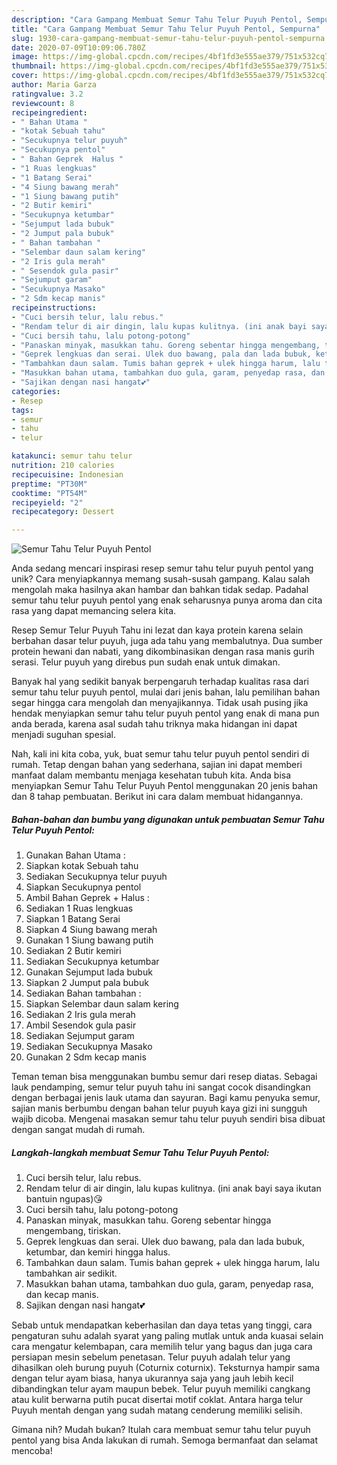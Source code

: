 ```yaml
---
description: "Cara Gampang Membuat Semur Tahu Telur Puyuh Pentol, Sempurna"
title: "Cara Gampang Membuat Semur Tahu Telur Puyuh Pentol, Sempurna"
slug: 1930-cara-gampang-membuat-semur-tahu-telur-puyuh-pentol-sempurna
date: 2020-07-09T10:09:06.780Z
image: https://img-global.cpcdn.com/recipes/4bf1fd3e555ae379/751x532cq70/semur-tahu-telur-puyuh-pentol-foto-resep-utama.jpg
thumbnail: https://img-global.cpcdn.com/recipes/4bf1fd3e555ae379/751x532cq70/semur-tahu-telur-puyuh-pentol-foto-resep-utama.jpg
cover: https://img-global.cpcdn.com/recipes/4bf1fd3e555ae379/751x532cq70/semur-tahu-telur-puyuh-pentol-foto-resep-utama.jpg
author: Maria Garza
ratingvalue: 3.2
reviewcount: 8
recipeingredient:
- " Bahan Utama "
- "kotak Sebuah tahu"
- "Secukupnya telur puyuh"
- "Secukupnya pentol"
- " Bahan Geprek  Halus "
- "1 Ruas lengkuas"
- "1 Batang Serai"
- "4 Siung bawang merah"
- "1 Siung bawang putih"
- "2 Butir kemiri"
- "Secukupnya ketumbar"
- "Sejumput lada bubuk"
- "2 Jumput pala bubuk"
- " Bahan tambahan "
- "Selembar daun salam kering"
- "2 Iris gula merah"
- " Sesendok gula pasir"
- "Sejumput garam"
- "Secukupnya Masako"
- "2 Sdm kecap manis"
recipeinstructions:
- "Cuci bersih telur, lalu rebus."
- "Rendam telur di air dingin, lalu kupas kulitnya. (ini anak bayi saya ikutan bantuin ngupas)😘"
- "Cuci bersih tahu, lalu potong-potong"
- "Panaskan minyak, masukkan tahu. Goreng sebentar hingga mengembang, tiriskan."
- "Geprek lengkuas dan serai. Ulek duo bawang, pala dan lada bubuk, ketumbar, dan kemiri hingga halus."
- "Tambahkan daun salam. Tumis bahan geprek + ulek hingga harum, lalu tambahkan air sedikit."
- "Masukkan bahan utama, tambahkan duo gula, garam, penyedap rasa, dan kecap manis."
- "Sajikan dengan nasi hangat💕"
categories:
- Resep
tags:
- semur
- tahu
- telur

katakunci: semur tahu telur 
nutrition: 210 calories
recipecuisine: Indonesian
preptime: "PT30M"
cooktime: "PT54M"
recipeyield: "2"
recipecategory: Dessert

---
```



![Semur Tahu Telur Puyuh Pentol](https://img-global.cpcdn.com/recipes/4bf1fd3e555ae379/751x532cq70/semur-tahu-telur-puyuh-pentol-foto-resep-utama.jpg)

Anda sedang mencari inspirasi resep semur tahu telur puyuh pentol yang unik? Cara menyiapkannya memang susah-susah gampang. Kalau salah mengolah maka hasilnya akan hambar dan bahkan tidak sedap. Padahal semur tahu telur puyuh pentol yang enak seharusnya punya aroma dan cita rasa yang dapat memancing selera kita.

Resep Semur Telur Puyuh Tahu ini lezat dan kaya protein karena selain berbahan dasar telur puyuh, juga ada tahu yang membalutnya. Dua sumber protein hewani dan nabati, yang dikombinasikan dengan rasa manis gurih serasi. Telur puyuh yang direbus pun sudah enak untuk dimakan.

Banyak hal yang sedikit banyak berpengaruh terhadap kualitas rasa dari semur tahu telur puyuh pentol, mulai dari jenis bahan, lalu pemilihan bahan segar hingga cara mengolah dan menyajikannya. Tidak usah pusing jika hendak menyiapkan semur tahu telur puyuh pentol yang enak di mana pun anda berada, karena asal sudah tahu triknya maka hidangan ini dapat menjadi suguhan spesial.


Nah, kali ini kita coba, yuk, buat semur tahu telur puyuh pentol sendiri di rumah. Tetap dengan bahan yang sederhana, sajian ini dapat memberi manfaat dalam membantu menjaga kesehatan tubuh kita. Anda bisa menyiapkan Semur Tahu Telur Puyuh Pentol menggunakan 20 jenis bahan dan 8 tahap pembuatan. Berikut ini cara dalam membuat hidangannya.

<!--inarticleads1-->

##### Bahan-bahan dan bumbu yang digunakan untuk pembuatan Semur Tahu Telur Puyuh Pentol:

1. Gunakan  Bahan Utama :
1. Siapkan kotak Sebuah tahu
1. Sediakan Secukupnya telur puyuh
1. Siapkan Secukupnya pentol
1. Ambil  Bahan Geprek + Halus :
1. Sediakan 1 Ruas lengkuas
1. Siapkan 1 Batang Serai
1. Siapkan 4 Siung bawang merah
1. Gunakan 1 Siung bawang putih
1. Sediakan 2 Butir kemiri
1. Sediakan Secukupnya ketumbar
1. Gunakan Sejumput lada bubuk
1. Siapkan 2 Jumput pala bubuk
1. Sediakan  Bahan tambahan :
1. Siapkan Selembar daun salam kering
1. Sediakan 2 Iris gula merah
1. Ambil  Sesendok gula pasir
1. Sediakan Sejumput garam
1. Sediakan Secukupnya Masako
1. Gunakan 2 Sdm kecap manis


Teman teman bisa menggunakan bumbu semur dari resep diatas. Sebagai lauk pendamping, semur telur puyuh tahu ini sangat cocok disandingkan dengan berbagai jenis lauk utama dan sayuran. Bagi kamu penyuka semur, sajian manis berbumbu dengan bahan telur puyuh kaya gizi ini sungguh wajib dicoba. Mengenai masakan semur tahu telur puyuh sendiri bisa dibuat dengan sangat mudah di rumah. 

<!--inarticleads2-->

##### Langkah-langkah membuat Semur Tahu Telur Puyuh Pentol:

1. Cuci bersih telur, lalu rebus.
1. Rendam telur di air dingin, lalu kupas kulitnya. (ini anak bayi saya ikutan bantuin ngupas)😘
1. Cuci bersih tahu, lalu potong-potong
1. Panaskan minyak, masukkan tahu. Goreng sebentar hingga mengembang, tiriskan.
1. Geprek lengkuas dan serai. Ulek duo bawang, pala dan lada bubuk, ketumbar, dan kemiri hingga halus.
1. Tambahkan daun salam. Tumis bahan geprek + ulek hingga harum, lalu tambahkan air sedikit.
1. Masukkan bahan utama, tambahkan duo gula, garam, penyedap rasa, dan kecap manis.
1. Sajikan dengan nasi hangat💕


Sebab untuk mendapatkan keberhasilan dan daya tetas yang tinggi, cara pengaturan suhu adalah syarat yang paling mutlak untuk anda kuasai selain cara mengatur kelembapan, cara memilih telur yang bagus dan juga cara persiapan mesin sebelum penetasan. Telur puyuh adalah telur yang dihasilkan oleh burung puyuh (Coturnix coturnix). Teksturnya hampir sama dengan telur ayam biasa, hanya ukurannya saja yang jauh lebih kecil dibandingkan telur ayam maupun bebek. Telur puyuh memiliki cangkang atau kulit berwarna putih pucat disertai motif coklat. Antara harga telur Puyuh mentah dengan yang sudah matang cenderung memiliki selisih. 

Gimana nih? Mudah bukan? Itulah cara membuat semur tahu telur puyuh pentol yang bisa Anda lakukan di rumah. Semoga bermanfaat dan selamat mencoba!

